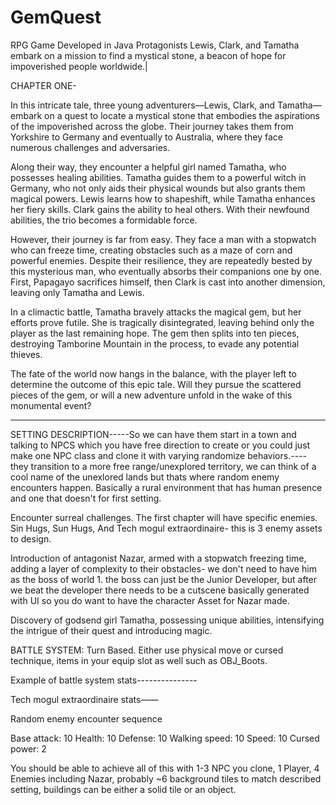 # GemQuest
RPG Game Developed in Java
Protagonists Lewis, Clark, and Tamatha embark on a mission to find a mystical stone, a beacon of hope for impoverished people worldwide.|

CHAPTER ONE-

In this intricate tale, three young adventurers—Lewis, Clark, and Tamatha—embark on a quest to locate a mystical stone that embodies the aspirations of the impoverished across the globe. Their journey takes them from Yorkshire to Germany and eventually to Australia, where they face numerous challenges and adversaries.

Along their way, they encounter a helpful girl named Tamatha, who possesses healing abilities. Tamatha guides them to a powerful witch in Germany, who not only aids their physical wounds but also grants them magical powers. Lewis learns how to shapeshift, while Tamatha enhances her fiery skills. Clark gains the ability to heal others. With their newfound abilities, the trio becomes a formidable force.

However, their journey is far from easy. They face a man with a stopwatch who can freeze time, creating obstacles such as a maze of corn and powerful enemies. Despite their resilience, they are repeatedly bested by this mysterious man, who eventually absorbs their companions one by one. First, Papagayo sacrifices himself, then Clark is cast into another dimension, leaving only Tamatha and Lewis.

In a climactic battle, Tamatha bravely attacks the magical gem, but her efforts prove futile. She is tragically disintegrated, leaving behind only the player as the last remaining hope. The gem then splits into ten pieces, destroying Tamborine Mountain in the process, to evade any potential thieves.

The fate of the world now hangs in the balance, with the player left to determine the outcome of this epic tale. Will they pursue the scattered pieces of the gem, or will a new adventure unfold in the wake of this monumental event?



------------




SETTING DESCRIPTION-----So we can have them start in a town and talking to NPCS which you have free direction to create or you could just make one NPC class and clone it with varying randomize behaviors.---- they transition to a more free range/unexplored territory, we can think of a cool name of the unexlored lands but thats where random enemy encounters happen. Basically a rural environment that has human presence and one that doesn't for first setting.


Encounter surreal challenges. The first chapter will have specific enemies. Sin Hugs, Sun Hugs, And Tech mogul extraordinaire- this is 3 enemy assets to design.

Introduction of antagonist Nazar, armed with a stopwatch freezing time, adding a layer of complexity to their obstacles- we don't need to have him as the boss of world 1. the boss can just be the Junior Developer, but after we beat the developer there needs to be a cutscene basically generated with UI so you do want to have the character Asset for Nazar made.

Discovery of godsend girl Tamatha, possessing unique abilities, intensifying the intrigue of their quest and introducing magic.


BATTLE SYSTEM: Turn Based. Either use physical move or cursed technique, items in your equip slot as well such as OBJ_Boots.

Example of battle system stats---------------

Tech mogul extraordinaire stats——


Random enemy encounter sequence

Base attack: 10
Health: 10
Defense: 10
Walking speed: 10
Speed: 10
Cursed power: 2



You should be able to achieve all of this with 1-3 NPC you clone, 1 Player, 4 Enemies including Nazar, probably ~6 background tiles to match described setting, buildings can be either a solid tile or an object.

